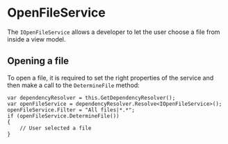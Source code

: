 # OpenFileService

The `IOpenFileService` allows a developer to let the user choose a file from inside a view model.

## Opening a file

To open a file, it is required to set the right properties of the service and then make a call to the `DetermineFile` method:

```
var dependencyResolver = this.GetDependencyResolver();
var openFileService = dependencyResolver.Resolve<IOpenFileService>();
openFileService.Filter = "All files|*.*";
if (openFileService.DetermineFile())
{
    // User selected a file
}
```
